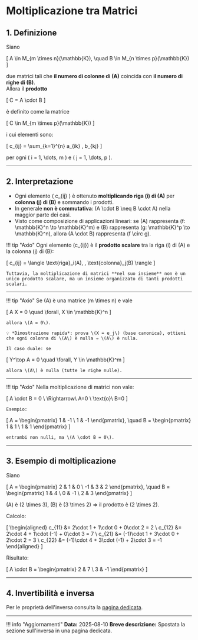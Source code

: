 # Moltiplicazione tra Matrici

## 1. Definizione
Siano  

\[
A \in M_{m \times n}(\mathbb{K}), \quad B \in M_{n \times p}(\mathbb{K})
\]

due matrici tali che **il numero di colonne di \(A\)** coincida con **il numero di righe di \(B\)**.  
Allora il **prodotto**  

\[
C = A \cdot B
\]

è definito come la matrice  

\[
C \in M_{m \times p}(\mathbb{K})
\]

i cui elementi sono:

\[
c_{ij} = \sum_{k=1}^{n} a_{ik} \, b_{kj}
\]

per ogni \( i = 1, \dots, m \) e \( j = 1, \dots, p \).

---

## 2. Interpretazione

- Ogni elemento \( c_{ij} \) è ottenuto **moltiplicando riga \(i\) di \(A\)** per **colonna \(j\) di \(B\)** e sommando i prodotti.
- In generale **non è commutativa**: \(A \cdot B \neq B \cdot A\) nella maggior parte dei casi.
- Visto come composizione di applicazioni lineari: se \(A\) rappresenta \(f: \mathbb{K}^n \to \mathbb{K}^m\) e \(B\) rappresenta \(g: \mathbb{K}^p \to \mathbb{K}^n\), allora \(A \cdot B\) rappresenta \(f \circ g\).

!!! tip "Axio"
    Ogni elemento \(c_{ij}\) è il **prodotto scalare** tra la riga \(i\) di \(A\) e la colonna \(j\) di \(B\):

\[
c_{ij} = \langle \text{riga}_i(A), \, \text{colonna}_j(B) \rangle
\]

    Tuttavia, la moltiplicazione di matrici **nel suo insieme** non è un unico prodotto scalare, ma un insieme organizzato di tanti prodotti scalari.

---

!!! tip "Axio"
    Se \(A\) è una matrice \(m \times n\) e vale

\[
A X = 0 \quad \forall\, X \in \mathbb{K}^n
\]

    allora \(A = 0\).

    💡 *Dimostrazione rapida*: prova \(X = e_j\) (base canonica), ottieni che ogni colonna di \(A\) è nulla ⇒ \(A\) è nulla.

    Il caso duale: se

\[
Y^\top A = 0 \quad \forall\, Y \in \mathbb{K}^m
\]

    allora \(A\) è nulla (tutte le righe nulle).

---

!!! tip "Axio"
    Nella moltiplicazione di matrici non vale:

\[
A \cdot B = 0 \ \Rightarrow\ A=0 \ \text{o}\ B=0
\]

    Esempio:

\[
A =
\begin{pmatrix}
1 & -1 \\
1 & -1
\end{pmatrix},
\quad
B =
\begin{pmatrix}
1 & 1 \\
1 & 1
\end{pmatrix}
\]

    entrambi non nulli, ma \(A \cdot B = 0\).

---

## 3. Esempio di moltiplicazione

Siano  

\[
A =
\begin{pmatrix}
2 & 1 & 0 \\
-1 & 3 & 2
\end{pmatrix},
\quad
B =
\begin{pmatrix}
1 & 4 \\
0 & -1 \\
2 & 3
\end{pmatrix}
\]

\(A\) è \(2 \times 3\), \(B\) è \(3 \times 2\) ⇒ il prodotto è \(2 \times 2\).

Calcolo:

\[
\begin{aligned}
c_{11} &= 2\cdot 1 + 1\cdot 0 + 0\cdot 2 = 2 \\
c_{12} &= 2\cdot 4 + 1\cdot (-1) + 0\cdot 3 = 7 \\
c_{21} &= (-1)\cdot 1 + 3\cdot 0 + 2\cdot 2 = 3 \\
c_{22} &= (-1)\cdot 4 + 3\cdot (-1) + 2\cdot 3 = -1
\end{aligned}
\]

Risultato:

\[
A \cdot B =
\begin{pmatrix}
2 & 7 \\
3 & -1
\end{pmatrix}
\]

---

## 4. Invertibilità e inversa

Per le proprietà dell'inversa consulta la [pagina dedicata](inversa.md).

---

!!! info "Aggiornamenti"
    **Data:** 2025-08-10
    **Breve descrizione:** Spostata la sezione sull'inversa in una pagina dedicata.

